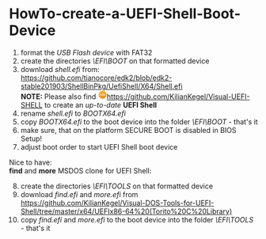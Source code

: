 # HowTo-create-a-UEFI-Shell-Boot-Device

1. format the _USB Flash device_ with FAT32
2. create the directories _\EFI\BOOT_ on that formatted device
3. download _shell.efi_ from:<br>https://github.com/tianocore/edk2/blob/edk2-stable201903/ShellBinPkg/UefiShell/X64/Shell.efi<BR>
   **NOTE:** Please also find <img src="https://github.com/KilianKegel/pictures/blob/master/New-icon.png"  width="18" height="18">https://github.com/KilianKegel/Visual-UEFI-SHELL to create an *up-to-date* **UEFI Shell**
4. rename _shell.efi_ to _BOOTX64.efi_
5. copy _BOOTX64.efi_ to the boot device into the folder _\EFI\BOOT_ - that's it
6. make sure, that on the platform SECURE BOOT is disabled in BIOS Setup!
7. adjust boot order to start UEFI Shell boot device

Nice to have: <br>**find** and **more** MSDOS clone for UEFI Shell:<br>

8. create the directories _\EFI\TOOLS_ on that formatted device<br>
9. download _find.efi_ and _more.efi_ from https://github.com/KilianKegel/Visual-DOS-Tools-for-UEFI-Shell/tree/master/x64/UEFIx86-64%20(Torito%20C%20Library)<br>
5. copy _find.efi_ and _more.efi_ to the boot device into the folder _\EFI\TOOLS_ - that's it


